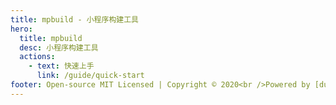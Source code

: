 ```yaml
---
title: mpbuild - 小程序构建工具
hero:
  title: mpbuild
  desc: 小程序构建工具
  actions:
    - text: 快速上手
      link: /guide/quick-start
footer: Open-source MIT Licensed | Copyright © 2020<br />Powered by [dumi](https://d.umijs.org/)
---
```

